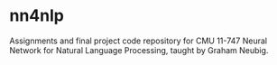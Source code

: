 # nn4nlp
Assignments and final project code repository for CMU 11-747 Neural Network for Natural Language Processing, taught by Graham Neubig.
